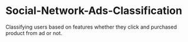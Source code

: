 # Social-Network-Ads-Classification
Classifying users based on features whether they click and purchased product from ad or not.
